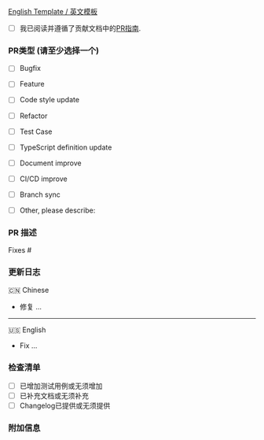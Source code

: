 <!-- 非常感谢您的PR 💗 -->
[English Template / 英文模板](https://github.com/DouyinFE/semi-design/blob/main/.github/PULL_REQUEST_TEMPLATE.md)

- [ ] 我已阅读并遵循了贡献文档中的[PR指南](https://github.com/DouyinFE/semi-design/blob/main/CONTRIBUTING.md#pull-request-%E6%8C%87%E5%8D%97).

### PR类型 (请至少选择一个)

 - [ ] Bugfix
 - [ ] Feature
 - [ ] Code style update
 - [ ] Refactor
 - [ ] Test Case
 - [ ] TypeScript definition update
 - [ ] Document improve
 - [ ] CI/CD improve
 - [ ] Branch sync
 - [ ] Other, please describe:


### PR 描述
<!--
相关issue, 背景, 以及 reviewer 需要关注的地方
-->
Fixes #

### 更新日志
🇨🇳 Chinese
- 修复 ...

---

🇺🇸 English
- Fix ...


### 检查清单
- [ ] 已增加测试用例或无须增加
- [ ] 已补充文档或无须补充
- [ ] Changelog已提供或无须提供

### 附加信息
<!-- 你可以提供一些 截图/录屏 或者其他的信息 -->
